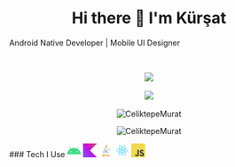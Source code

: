 
<h1 align ="middle">Hi there 👋 I'm Kürşat</h1>
<p> Android Native Developer | Mobile UI Designer</p>
<br>

<div style = "display: flex: flex-direction: row; justify-content: space-between"> 
 <p align="center">
 <img class="img" src="https://github-readme-stats.vercel.app/api?username=kursatkumsuz&show_icons=true&theme=radical"   />
  </p>
<p align="center">
 <img class="img" src="https://github-readme-stats.vercel.app/api/top-langs/?username=kursatkumsuz&layout=compact&theme=radical"  />
   </p>
<p align="center">
<img src="https://komarev.com/ghpvc/?username=CeliktepeMurat&label=Views&color=lightgrey&style=flat-square" alt="CeliktepeMurat" /> 
</p>
<p align="center">
<img src="https://github-profile-trophy.vercel.app/?username=CeliktepeMurat&rank=SECRET,SSS,SS,S,AAA,AA,A&theme=radical&no-bg=true&no-frame=true&column=4" alt="CeliktepeMurat" />
</p>
###  Tech I Use

<img src = "https://raw.githubusercontent.com/github/explore/80688e429a7d4ef2fca1e82350fe8e3517d3494d/topics/android/android.png" width = "25" height = "25">
<img src = "https://raw.githubusercontent.com/github/explore/80688e429a7d4ef2fca1e82350fe8e3517d3494d/topics/kotlin/kotlin.png" width = "25" height = "25">
<img src = "https://raw.githubusercontent.com/github/explore/80688e429a7d4ef2fca1e82350fe8e3517d3494d/topics/java/java.png" width = "25" height = "25"> 
<img src = "https://raw.githubusercontent.com/github/explore/80688e429a7d4ef2fca1e82350fe8e3517d3494d/topics/react/react.png" width = "25" height = "25"> 
 <img src = "https://raw.githubusercontent.com/github/explore/80688e429a7d4ef2fca1e82350fe8e3517d3494d/topics/javascript/javascript.png" width = "25" height = "25"> 
 
 </div>
